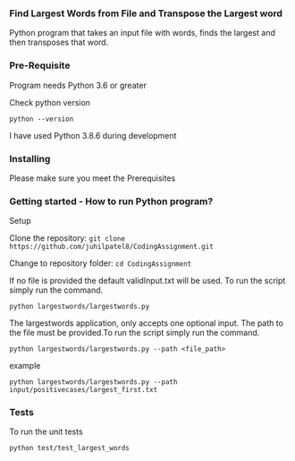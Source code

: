 ### Find Largest Words from File and Transpose the Largest word

Python program that takes an input file with words, finds the largest and then transposes that word.


### Pre-Requisite

Program needs Python 3.6 or greater

Check python version 

`python --version`

I have used Python 3.8.6 during development

### Installing

Please make sure you meet the Prerequisites

### Getting started - How to run Python program?

Setup

Clone the repository: `git clone https://github.com/juhilpatel8/CodingAssignment.git`

Change to repository folder: `cd CodingAssignment`

If no file is provided the default validInput.txt will be used. To run the script simply run the command.

`python largestwords/largestwords.py`

The largestwords application, only accepts one optional input. The path to the file must be provided.To run the script simply run the command.

`python largestwords/largestwords.py --path <file_path>`

example

`python largestwords/largestwords.py --path input/positivecases/largest_first.txt `

### Tests

To run the unit tests

`python test/test_largest_words`
